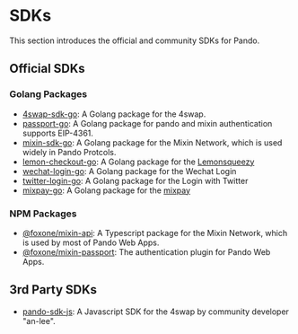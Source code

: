 # SDKs

This section introduces the official and community SDKs for Pando.

## Official SDKs

### Golang Packages

- [4swap-sdk-go](https://github.com/fox-one/4swap-sdk-go): A Golang package for the 4swap.
- [passport-go](https://github.com/pandodao/passport-go): A Golang package for pando and mixin authentication supports EIP-4361.
- [mixin-sdk-go](https://github.com/fox-one/mixin-sdk-go): A Golang package for the Mixin Network, which is used widely in Pando Protcols.
- [lemon-checkout-go](https://github.com/pandodao/lemon-checkout-go): A Golang package for the [Lemonsqueezy](https://lemonsqueezy.com)
- [wechat-login-go](https://github.com/pandodao/wechat-login-go): A Golang package for the Wechat Login
- [twitter-login-go](https://github.com/pandodao/twitter-login-go): A Golang package for the Login with Twitter
- [mixpay-go](https://github.com/pandodao/mixpay-go): A Golang package for the [mixpay](https://mixpay.me)

### NPM Packages

- [@foxone/mixin-api](https://www.npmjs.com/package/@foxone/mixin-api): A Typescript package for the Mixin Network, which is used by most of Pando Web Apps.
- [@foxone/mixin-passport](https://www.npmjs.com/package/@foxone/mixin-passport): The authentication plugin for Pando Web Apps.

## 3rd Party SDKs

- [pando-sdk-js](https://github.com/an-lee/pando-sdk-js): A Javascript SDK for the 4swap by community developer "an-lee".


